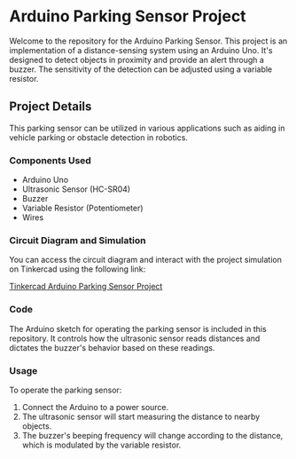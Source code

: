 # Arduino Parking Sensor Project

Welcome to the repository for the Arduino Parking Sensor. This project is an implementation of a distance-sensing system using an Arduino Uno. It's designed to detect objects in proximity and provide an alert through a buzzer. The sensitivity of the detection can be adjusted using a variable resistor.

## Project Details

This parking sensor can be utilized in various applications such as aiding in vehicle parking or obstacle detection in robotics.

### Components Used
- Arduino Uno
- Ultrasonic Sensor (HC-SR04)
- Buzzer
- Variable Resistor (Potentiometer)
- Wires

### Circuit Diagram and Simulation
You can access the circuit diagram and interact with the project simulation on Tinkercad using the following link:

[Tinkercad Arduino Parking Sensor Project](https://www.tinkercad.com/things/6q6qoGDqDPk-tremendous-jofo/editel?sharecode=ovsZ_1m_IsjzanijOk1ncil78Q0CHuqAdhEWILOnHGA)

### Code
The Arduino sketch for operating the parking sensor is included in this repository. It controls how the ultrasonic sensor reads distances and dictates the buzzer's behavior based on these readings.

### Usage
To operate the parking sensor:
1. Connect the Arduino to a power source.
2. The ultrasonic sensor will start measuring the distance to nearby objects.
3. The buzzer's beeping frequency will change according to the distance, which is modulated by the variable resistor.

